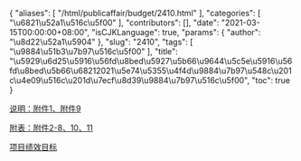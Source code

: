 {
    "aliases": [
        "/html/publicaffair/budget/2410.html"
    ],
    "categories": [
        "\u6821\u52a1\u516c\u5f00"
    ],
    "contributors": [],
    "date": "2021-03-15T00:00:00+08:00",
    "isCJKLanguage": true,
    "params": {
        "author": "\u8d22\u52a1\u5904"
    },
    "slug": "2410",
    "tags": [
        "\u9884\u51b3\u7b97\u516c\u5f00"
    ],
    "title": "\u5929\u6d25\u5916\u56fd\u8bed\u5927\u5b66\u9644\u5c5e\u5916\u56fd\u8bed\u5b66\u68212021\u5e74\u5355\u4f4d\u9884\u7b97\u548c\u201c\u4e09\u516c\u201d\u7ecf\u8d39\u9884\u7b97\u516c\u5f00",
    "toc": true
}

[说明：附件1、附件9](http://tfls.tj.edu.cn/images/soft/210315/1-2103150R351C8.docx)




[附表：附件2-8、10、11](http://tfls.tj.edu.cn/images/soft/210315/1-2103150R4133V.xls)




[项目绩效目标](http://tfls.tj.edu.cn/images/soft/210315/1-2103150R42WF.xlsx)


